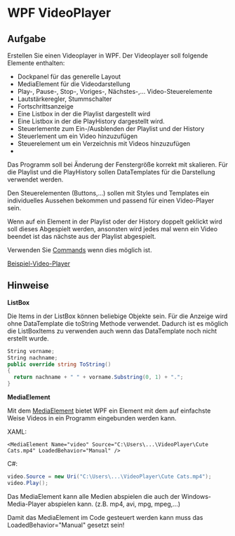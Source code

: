 # WPF VideoPlayer

## Aufgabe
Erstellen Sie einen Videoplayer in WPF. Der Videoplayer soll folgende Elemente enthalten:

- Dockpanel für das generelle Layout
- MediaElement für die Videodarstellung
- Play-, Pause-, Stop-, Voriges-, Nächstes-,... Video-Steuerelemente
- Lautstärkeregler, Stummschalter
- Fortschrittsanzeige
- Eine Listbox in der die Playlist dargestellt wird
- Eine Listbox in der die PlayHistory dargestellt wird.
- Steuerlemente zum Ein-/Ausblenden der Playlist und der History
- Steuerlement um ein Video hinzuzufügen
- Steuerelement um ein Verzeichnis mit Videos hinzuzufügen
- 
Das Programm soll bei Änderung der Fenstergröße korrekt mit skalieren. Für die Playlist und die PlayHistory sollen DataTemplates für die Darstellung verwendet werden.

Den Steuerelementen (Buttons,...) sollen mit Styles und Templates ein individuelles Aussehen bekommen und passend für einen Video-Player sein.

Wenn auf ein Element in der Playlist oder der History doppelt geklickt wird soll dieses Abgespielt werden, ansonsten wird jedes mal wenn ein Video beendet ist das nächste aus der Playlist abgespielt.

Verwenden Sie [Commands](https://msdn.microsoft.com/en-us/library/system.windows.input.mediacommands(v=vs.110).aspx) wenn dies möglich ist.

[Beispiel-Video-Player](https://www.dropbox.com/s/q6yxx9g45gx4mcq/Video_Player_Beispiel.zip?dl=1)

## Hinweise
**ListBox**

Die Items in der ListBox können beliebige Objekte sein. Für die Anzeige wird ohne DataTemplate die toString Methode verwendet. Dadurch ist es möglich die ListBoxItems zu verwenden auch wenn das DataTemplate noch nicht erstellt wurde.

```cs
String vorname;
String nachname;
public override string ToString()
{
  return nachname + " " + vorname.Substring(0, 1) + ".";
}
```

**MediaElement**

Mit dem [MediaElement](http://msdn.microsoft.com/en-us/library/system.windows.controls.mediaelement.aspx) bietet WPF ein Element mit dem auf einfachste Weise Videos in ein Programm eingebunden werden kann.

XAML:

```<MediaElement Name="video" Source="C:\Users\...\VideoPlayer\Cute Cats.mp4" LoadedBehavior="Manual" />```

C#:

```cs
video.Source = new Uri("C:\Users\...\VideoPlayer\Cute Cats.mp4");
video.Play();
```

Das MediaElement kann alle Medien abspielen die auch der Windows-Media-Player abspielen kann. (z.B. mp4, avi, mpg, mpeg,...)

Damit das MediaElement im Code gesteuert werden kann muss das LoadedBehavior="Manual" gesetzt sein!

